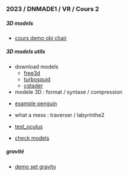 ### 2023 / DNMADE1 / VR / Cours 2

##### 3D models
* [cours demo obj chair](./index_chair.html)

##### 3D models utils
* download models
    * [free3d](https://free3d.com/)
    * [turbosquid](https://auth.turbosquid.com/?locale=fr)
    * [cgtader](https://www.cgtrader.com/3d-models)
* modele 3D : format / syntaxe / compression
<!-- https://www.cgtrader.com/items/891263/download-page -->
<!-- how to pack blender files : https://www.youtube.com/watch?v=SqwEGDIPTY8 -->
* [example penguin](https://free3d.com/3d-model/emperor-penguin-601811.html)
* what a mess : traverser / labyrinthe2
* [test_oculus](./tests/oculus_buttons.html)

* [check models](https://www.creators3d.com/online-viewer)

##### gravité
* [demo set gravity](./gravity/gravity_component.html)